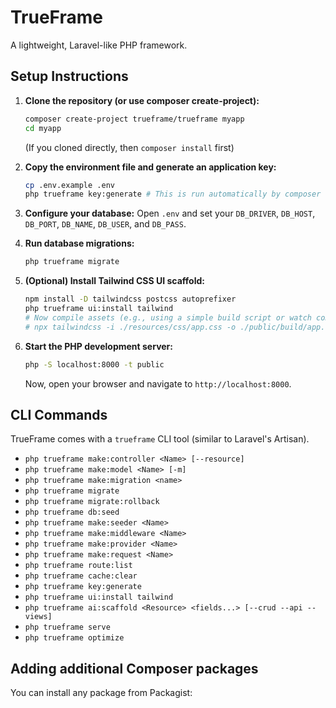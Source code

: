 # TrueFrame

A lightweight, Laravel-like PHP framework.

## Setup Instructions

1.  **Clone the repository (or use composer create-project):**
    ```bash
    composer create-project trueframe/trueframe myapp
    cd myapp
    ```
    (If you cloned directly, then `composer install` first)

2.  **Copy the environment file and generate an application key:**
    ```bash
    cp .env.example .env
    php trueframe key:generate # This is run automatically by composer create-project
    ```

3.  **Configure your database:**
    Open `.env` and set your `DB_DRIVER`, `DB_HOST`, `DB_PORT`, `DB_NAME`, `DB_USER`, and `DB_PASS`.

4.  **Run database migrations:**
    ```bash
    php trueframe migrate
    ```

5.  **(Optional) Install Tailwind CSS UI scaffold:**
    ```bash
    npm install -D tailwindcss postcss autoprefixer
    php trueframe ui:install tailwind
    # Now compile assets (e.g., using a simple build script or watch command)
    # npx tailwindcss -i ./resources/css/app.css -o ./public/build/app.css --watch
    ```

6.  **Start the PHP development server:**
    ```bash
    php -S localhost:8000 -t public
    ```
    Now, open your browser and navigate to `http://localhost:8000`.

## CLI Commands

TrueFrame comes with a `trueframe` CLI tool (similar to Laravel's Artisan).

*   `php trueframe make:controller <Name> [--resource]`
*   `php trueframe make:model <Name> [-m]`
*   `php trueframe make:migration <name>`
*   `php trueframe migrate`
*   `php trueframe migrate:rollback`
*   `php trueframe db:seed`
*   `php trueframe make:seeder <Name>`
*   `php trueframe make:middleware <Name>`
*   `php trueframe make:provider <Name>`
*   `php trueframe make:request <Name>`
*   `php trueframe route:list`
*   `php trueframe cache:clear`
*   `php trueframe key:generate`
*   `php trueframe ui:install tailwind`
*   `php trueframe ai:scaffold <Resource> <fields...> [--crud --api --views]`
*   `php trueframe serve`
*   `php trueframe optimize`

## Adding additional Composer packages

You can install any package from Packagist: